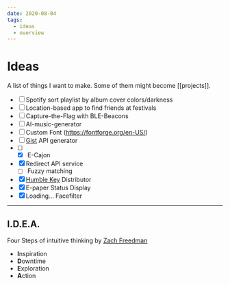 ```yaml
---
date: 2020-08-04
tags:
  - ideas
  - overview
---
```


# Ideas
A list of things I want to make. Some of them might become [[projects]].

- [ ] Spotify sort playlist by album cover colors/darkness
- [ ] Location-based app to find friends at festivals
- [ ] Capture-the-Flag with BLE-Beacons
- [ ] AI-music-generator
- [ ] Custom Font (https://fontforge.org/en-US/)
- [ ] [Gist](https://developer.github.com/v3/gists/) API generator
- [ ] - [x] E-Cajon
- [x] Redirect API service
	- [ ] Fuzzy matching 	
- [x] [Humble Key](https://www.humblebundle.com/home/keys) Distributor
- [x] E-paper Status Display
- [x] Loading... Facefilter

___

## I.D.E.A.
Four Steps of intuitive thinking by [Zach Freedman](https://youtu.be/6r8-o2WpoCA?t=655)

- **I**nspiration
- **D**owntime
- **E**xploration
- **A**ction

